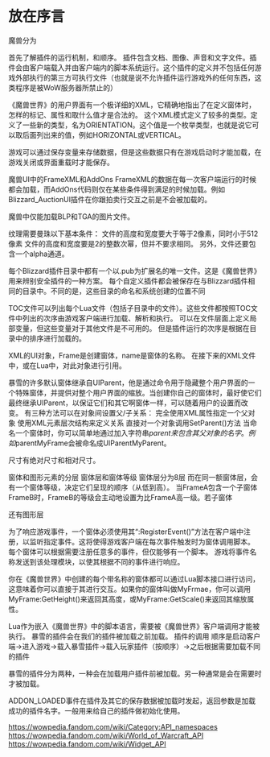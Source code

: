 # 放在序言
魔兽分为


首先了解插件的运行机制，和顺序。
插件包含文档、图像、声音和文字文件。插件会由客户端载入并由客户端内的脚本系统运行。这个插件的定义并不包括任何游戏外部执行的第三方可执行文件（也就是说不允许插件运行游戏外的任何东西，这类程序是被WoW服务器所禁止的）

《魔兽世界》的用户界面有一个极详细的XML，它精确地指出了在定义窗体时，怎样的标记、属性和取什么值才是合法的。
这个XML模式定义了较多的类型。定义了一些新的类型，名为ORIENTATION。这个值是一个枚举类型，也就是说它可以取后面列出来的值，例如HORIZONTAL或VERTICAL。

游戏可以通过保存变量来存储数据，但是这些数据只有在游戏启动时才能加载，在游戏关闭或界面重载时才能保存。

魔兽UI中的FrameXML和AddOns
FrameXML的数据在每一次客户端运行的时候都会加载，而AddOns代码则仅在某些条件得到满足的时候加载。例如Blizzard_AuctionUI插件在你跟拍卖行交互之前是不会被加载的。

魔兽中仅能加载BLP和TGA的图片文件。

纹理需要曼珠以下基本条件：
文件的高度和宽度要大于等于2像素，同时小于512像素
文件的高度和宽度要是2的整数次幂，但并不要求相同。
另外，文件还要包含一个alpha通道。

每个Blizzard插件目录中都有一个以.pub为扩展名的唯一文件。这是《魔兽世界》用来辨别安全插件的一种方案。
每个自定义插件都会被保存在与Blizzard插件相同的目录中。不同的是，这些目录的命名和系统创建的位置不同


TOC文件可以列出每个Lua文件（包括子目录中的文件）。这些文件都按照TOC文件中列出的次序由游戏客户端进行加载、解析和执行。
可以在文件层面上定义局部变量，但这些变量对于其他文件是不可用的。
但是插件运行的次序是根据在目录中的排序进行加载的。

XML的UI对象，Frame是创建窗体，name是窗体的名称。
在接下来的XML文件中，或在Lua中，对此对象进行引用。

暴雪的许多默认窗体继承自UIParent，他是通过命令用于隐藏整个用户界面的一个特殊窗体，并提供对整个用户界面的缩放。当创建你自己的窗体时，最好使它们最终继承UIParent，以保证它们和其它啊窗体一样，可以随着用户的设置而改变。
有三种方法可以在对象间设置父/子关系：
    完全使用XML属性指定一个父对象
    使用XML元素层次结构来定义关系
    直接对一个对象调用SetParent()方法
当命名一个窗体时，你可以简单地通过加入字符串$parent来包含其父对象的名字。例如$parentMyFrame会被命名成UIParentMyParent。

尺寸有绝对尺寸和相对尺寸。

窗体和图形元素的分层
窗体层和窗体等级
窗体层分为8层
而在同一额窗体层，会有一个窗体等级，决定它们呈现的顺序（从低到高）。
当FrameA包含一个子窗体FrameB时，FrameB的等级会主动地设置为比FrameA高一级。若子窗体

还有图形层


为了响应游戏事件，一个窗体必须使用其“:RegisterEvent()”方法在客户端中注册，以监听指定事件。这将使得游戏客户端在每次事件触发时为窗体调用<OnEvent>脚本。
每个窗体可以根据需要注册任意多的事件，但仅能够有一个<OnEvent>脚本。
游戏将事件名称发送到该处理模块，以使其根据不同的事件进行响应。


你在《魔兽世界》中创建的每个带名称的窗体都可以通过Lua脚本接口进行访问，这意味着你可以直接于其进行交互。如果你的窗体叫做MyFrmae，你可以调用MyFrame:GetHeight()来返回其高度，或MyFrame:GetScale()来返回其缩放属性。

Lua作为嵌入《魔兽世界》中的脚本语言，需要被《魔兽世界》客户端调用才能被执行。
暴雪的插件会在我们的插件被加载之前加载。
插件的调用
顺序是启动客户端->进入游戏->载入暴雪插件->载入玩家插件（按顺序）->之后根据需要加载不同的插件

暴雪的插件分为两种，一种会在加载用户插件前被加载。另一种通常是会在需要时才被加载。

ADDON_LOADED事件在插件及其它的保存数据被加载时发起，返回参数是加载成功的插件名字。一般用来给自己的插件做初始化使用。


https://wowpedia.fandom.com/wiki/Category:API_namespaces
https://wowpedia.fandom.com/wiki/World_of_Warcraft_API
https://wowpedia.fandom.com/wiki/Widget_API